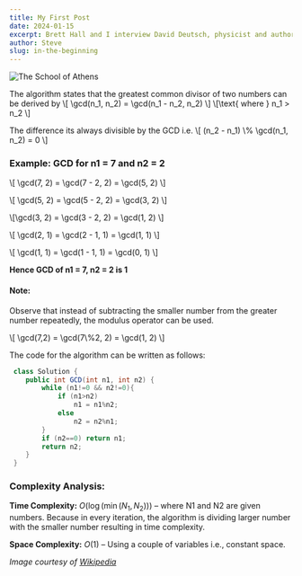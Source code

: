 ```yaml
---
title: My First Post
date: 2024-01-15
excerpt: Brett Hall and I interview David Deutsch, physicist and author of The Beginning of Infinity. Also see The Deutsch Files I, II, and III. I can only start with what understanding I want. And I know I’ve asked you this before, but I want to be pedantically exhaustive about connecting the four theories of The Fabric of Reality
author: Steve
slug: in-the-beginning
---
```


![The School of Athens](https://upload.wikimedia.org/wikipedia/commons/5/57/0_Chambre_de_Rapha%C3%ABl_-_%C3%89cole_d%27Ath%C3%A8nes_-_Mus%C3%A9es_du_Vatican.JPG)



The algorithm states that the greatest common divisor of two numbers can be derived by
\\[
\gcd(n_1, n_2) = \gcd(n_1 - n_2, n_2)  \\]
\\[\text{ where } n_1 > n_2
\\]


The difference its always divisible by the GCD i.e.
\\[
(n_2 - n_1) \\% \gcd(n_1, n_2) = 0
\\]

### Example: GCD for n1 = 7 and n2 = 2

\\[
\gcd(7, 2) = \gcd(7 - 2, 2) = \gcd(5, 2)  \\]

\\[
\gcd(5, 2) = \gcd(5 - 2, 2) = \gcd(3, 2)  \\]

\\[\gcd(3, 2) = \gcd(3 - 2, 2) = \gcd(1, 2)  \\]


\\[
\gcd(2, 1) = \gcd(2 - 1, 1) = \gcd(1, 1)  \\]

\\[
\gcd(1, 1) = \gcd(1 - 1, 1) = \gcd(0, 1)  \\]



**Hence GCD of n1 = 7, n2 = 2 is 1**

#### Note:

Observe that instead of subtracting the smaller number from the greater number repeatedly, the modulus operator can be used.

\\[
\gcd(7,2) =  \gcd(7\\%2, 2) = \gcd(1, 2)
\\]

The code for the algorithm can be written as follows:

```java
 class Solution {
    public int GCD(int n1, int n2) {
        while (n1!=0 && n2!=0){
            if (n1>n2)
                n1 = n1%n2;
            else
                n2 = n2%n1;
        }
        if (n2==0) return n1;
        return n2;
    }
 }
```


### Complexity Analysis:

**Time Complexity:** $O(\log(\min(N_1, N_2)))$
– where N1 and N2 are given numbers. Because in every iteration, the algorithm is dividing larger number with the smaller number resulting in time complexity.

**Space Complexity:** $O(1)$ – Using a couple of variables i.e., constant space.

*Image courtesy of [Wikipedia](https://en.wikipedia.org/wiki/Euclid)*